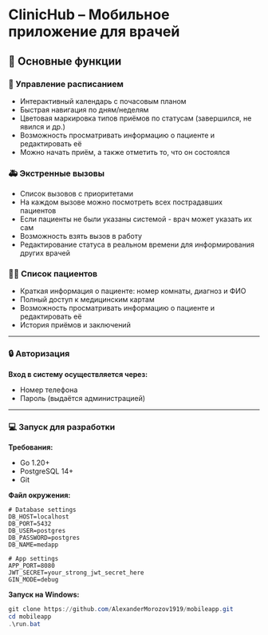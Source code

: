 # ClinicHub – Мобильное приложение для врачей

## 📌 Основные функции

### 📅 Управление расписанием
- Интерактивный календарь с почасовым планом
- Быстрая навигация по дням/неделям
- Цветовая маркировка типов приёмов по статусам (завершился, не явился и др.)
- Возможность просматривать информацию о пациенте и редактировать её
- Можно начать приём, а также отметить то, что он состоялся

### 🚑 Экстренные вызовы
- Список вызовов с приоритетами
- На каждом вызове можно посмотреть всех пострадавших пациентов
- Если пациенты не были указаны системой - врач может указать их сам
- Возможность взять вызов в работу
- Редактирование статуса в реальном времени для информирования других врачей

### 👨‍⚕️ Список пациентов
- Краткая информация о пациенте: номер комнаты, диагноз и ФИО
- Полный доступ к медицинским картам
- Возможность просматривать информацию о пациенте и редактировать её
- История приёмов и заключений
---
### 🔒 Авторизация
**Вход в систему осуществляется через:**
- Номер телефона
- Пароль (выдаётся администрацией)
---
### 💻 Запуск для разработки
**Требования:**
- Go 1.20+
- PostgreSQL 14+
- Git

**Файл окружения:**
```.env
# Database settings
DB_HOST=localhost
DB_PORT=5432
DB_USER=postgres
DB_PASSWORD=postgres
DB_NAME=medapp

# App settings
APP_PORT=8080
JWT_SECRET=your_strong_jwt_secret_here
GIN_MODE=debug
```

**Запуск на Windows:**
``` PowerShell
git clone https://github.com/AlexanderMorozov1919/mobileapp.git
cd mobileapp
.\run.bat
```